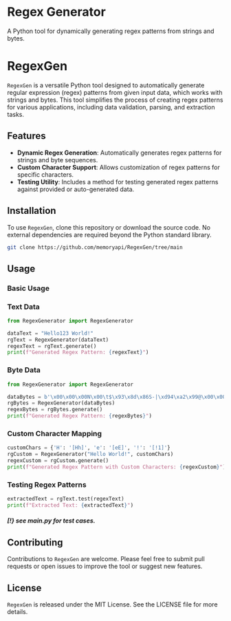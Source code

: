 # Regex Generator

A Python tool for dynamically generating regex patterns from strings and bytes.

# RegexGen

`RegexGen` is a versatile Python tool designed to automatically generate regular expression (regex) patterns from given input data, which works with strings and bytes. This tool simplifies the process of creating regex patterns for various applications, including data validation, parsing, and extraction tasks.

## Features

- **Dynamic Regex Generation**: Automatically generates regex patterns for strings and byte sequences.
- **Custom Character Support**: Allows customization of regex patterns for specific characters.
- **Testing Utility**: Includes a method for testing generated regex patterns against provided or auto-generated data.

## Installation

To use `RegexGen`, clone this repository or download the source code. No external dependencies are required beyond the Python standard library.
```bash
git clone https://github.com/memoryapi/RegexGen/tree/main
```

## Usage

### Basic Usage

### Text Data
  ```python
  from RegexGenerator import RegexGenerator
  
  dataText = "Hello123 World!"
  rgText = RegexGenerator(dataText)
  regexText = rgText.generate()
  print(f"Generated Regex Pattern: {regexText}")
  ```
### Byte Data
  ```python
  from RegexGenerator import RegexGenerator
  
  dataBytes = b'\x00\x00\x00N\x00\t$\x93\x8d\x86S-|\xd94\xa2\x99@\x00\x00\x00'
  rgBytes = RegexGenerator(dataBytes)
  regexBytes = rgBytes.generate()
  print(f"Generated Regex Pattern: {regexBytes}")
  ```
### Custom Character Mapping
```python
customChars = {'H': '[Hh]', 'e': '[eE]', '!': '[!1]'}
rgCustom = RegexGenerator("Hello World!", customChars)
regexCustom = rgCustom.generate()
print(f"Generated Regex Pattern with Custom Characters: {regexCustom}")
```

### Testing Regex Patterns
```python
extractedText = rgText.test(regexText)
print(f"Extracted Text: {extractedText}")
```
##### [!} see main.py for test cases.

## Contributing

Contributions to `RegexGen` are welcome. Please feel free to submit pull requests or open issues to improve the tool or suggest new features.

## License

`RegexGen` is released under the MIT License. See the LICENSE file for more details.
